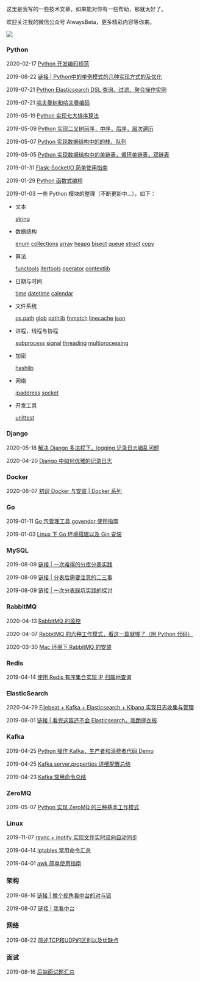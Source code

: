 这里是我写的一些技术文章，如果能对你有一些帮助，那就太好了。

欢迎关注我的微信公众号 AlwaysBeta，更多精彩内容等你来。

![](https://ww1.sinaimg.cn/large/0061a0TTgy1gaqr087j9xj3076076wex.jpg)

### Python

2020-02-17 [Python 开发编码规范](<https://github.com/yongxinz/tech-blog/blob/master/python/Python%20%E5%BC%80%E5%8F%91%E7%BC%96%E7%A0%81%E8%A7%84%E8%8C%83.md>)

2019-08-22 [链接 | Python中的单例模式的几种实现方式的及优化](https://www.cnblogs.com/huchong/p/8244279.html)

2019-07-21 [Python Elasticsearch DSL 查询、过滤、聚合操作实例](<https://github.com/yongxinz/tech-blog/blob/master/Python%20Elasticsearch%20DSL%20%E6%9F%A5%E8%AF%A2%E3%80%81%E8%BF%87%E6%BB%A4%E3%80%81%E8%81%9A%E5%90%88%E6%93%8D%E4%BD%9C%E5%AE%9E%E4%BE%8B.md>)

2019-07-21 [哈夫曼树和哈夫曼编码](<https://github.com/yongxinz/tech-blog/blob/master/%E5%93%88%E5%A4%AB%E6%9B%BC%E6%A0%91%E5%92%8C%E5%93%88%E5%A4%AB%E6%9B%BC%E7%BC%96%E7%A0%81.md>)

2019-05-19 [Python 实现七大排序算法](<https://github.com/yongxinz/tech-blog/blob/master/python/Python%20%E5%AE%9E%E7%8E%B0%E4%B8%83%E5%A4%A7%E6%8E%92%E5%BA%8F%E7%AE%97%E6%B3%95.md>)

2019-05-09 [Python 实现二叉树前序，中序，后序，层次遍历](<https://github.com/yongxinz/tech-blog/blob/master/python/Python%20%E5%AE%9E%E7%8E%B0%E4%BA%8C%E5%8F%89%E6%A0%91%E5%89%8D%E5%BA%8F%EF%BC%8C%E4%B8%AD%E5%BA%8F%EF%BC%8C%E5%90%8E%E5%BA%8F%EF%BC%8C%E5%B1%82%E6%AC%A1%E9%81%8D%E5%8E%86.md>)

2019-05-07 [Python 实现数据结构中的的栈，队列](<https://github.com/yongxinz/tech-blog/blob/master/python/Python%20%E5%AE%9E%E7%8E%B0%E6%95%B0%E6%8D%AE%E7%BB%93%E6%9E%84%E4%B8%AD%E7%9A%84%E7%9A%84%E6%A0%88%EF%BC%8C%E9%98%9F%E5%88%97.md>)

2019-05-05 [Python 实现数据结构中的单链表，循环单链表，双链表](<https://github.com/yongxinz/tech-blog/blob/master/python/Python%20%E5%AE%9E%E7%8E%B0%E6%95%B0%E6%8D%AE%E7%BB%93%E6%9E%84%E4%B8%AD%E7%9A%84%E5%8D%95%E9%93%BE%E8%A1%A8%EF%BC%8C%E5%BE%AA%E7%8E%AF%E5%8D%95%E9%93%BE%E8%A1%A8%EF%BC%8C%E5%8F%8C%E9%93%BE%E8%A1%A8.md>)

2019-01-31 [Flask-SocketIO 简单使用指南](https://github.com/yongxinz/tech-blog/blob/master/Flask-SocketIO%20%E7%AE%80%E5%8D%95%E4%BD%BF%E7%94%A8%E6%8C%87%E5%8D%97.md)

2019-01-29 [Python 函数式编程](https://github.com/yongxinz/tech-blog/blob/master/Python%20%E5%87%BD%E6%95%B0%E5%BC%8F%E7%BC%96%E7%A8%8B.md)

2019-01-03 一些 Python 模块的整理（不断更新中...），如下：

- 文本

  [string](https://github.com/yongxinz/tech-blog/blob/master/python-module/%E6%AF%8F%E5%91%A8%E4%B8%80%E4%B8%AA%20Python%20%E6%A8%A1%E5%9D%97%20string.md)

- 数据结构

  [enum][1]   [collections][2]   [array][3]   [heapq][4]   [bisect][5] [queue][6]   [struct][7] [copy][8]

- 算法

  [functools][9] [itertools][10]       [operator][11] 	[contextlib](https://github.com/yongxinz/tech-blog/blob/master/python-module/%E6%AF%8F%E5%91%A8%E4%B8%80%E4%B8%AA%20Python%20%E6%A8%A1%E5%9D%97%20contextlib.md)

- 日期与时间

  [time][12]   [datetime][13] [calendar][14]

- 文件系统

  [os.path](https://github.com/yongxinz/tech-blog/blob/master/python-module/%E6%AF%8F%E5%91%A8%E4%B8%80%E4%B8%AA%20Python%20%E6%A8%A1%E5%9D%97%20os.path.md)	[glob](https://github.com/yongxinz/tech-blog/blob/master/python-module/%E6%AF%8F%E5%91%A8%E4%B8%80%E4%B8%AA%20Python%20%E6%A8%A1%E5%9D%97%20glob.md)	[pathlib](https://github.com/yongxinz/tech-blog/blob/master/python-module/%E6%AF%8F%E5%91%A8%E4%B8%80%E4%B8%AA%20Python%20%E6%A8%A1%E5%9D%97%20pathlib.md)	[fnmatch](https://github.com/yongxinz/tech-blog/blob/master/python-module/%E6%AF%8F%E5%91%A8%E4%B8%80%E4%B8%AA%20Python%20%E6%A8%A1%E5%9D%97%20fnmatch.md)	[linecache](https://github.com/yongxinz/tech-blog/blob/master/python-module/%E6%AF%8F%E5%91%A8%E4%B8%80%E4%B8%AA%20Python%20%E6%A8%A1%E5%9D%97%20linecache.md)	[json](<https://github.com/yongxinz/tech-blog/blob/master/python-module/%E6%AF%8F%E5%91%A8%E4%B8%80%E4%B8%AA%20Python%20%E6%A8%A1%E5%9D%97%20json.md>)

- 进程，线程与协程

  [subprocess][15]   [signal][16] [threading][17]   [multiprocessing][18]

- 加密

  [hashlib](https://github.com/yongxinz/tech-blog/blob/master/python-module/%E6%AF%8F%E5%91%A8%E4%B8%80%E4%B8%AA%20Python%20%E6%A8%A1%E5%9D%97%20hashlib.md)

- 网络

  [ipaddress][19] [socket][20]

- 开发工具

  [unittest][21]

### Django

2020-05-18 [解决 Django 多进程下，logging 记录日志错乱问题](<https://github.com/yongxinz/tech-blog/blob/master/django/%E8%A7%A3%E5%86%B3%20Django%20%E5%A4%9A%E8%BF%9B%E7%A8%8B%E4%B8%8B%EF%BC%8Clogging%20%E8%AE%B0%E5%BD%95%E6%97%A5%E5%BF%97%E6%B7%B7%E4%B9%B1%E9%97%AE%E9%A2%98.md>)

2020-04-20 [Django 中如何优雅的记录日志](<https://github.com/yongxinz/tech-blog/blob/master/django/Django%20%E4%B8%AD%E5%A6%82%E4%BD%95%E4%BC%98%E9%9B%85%E7%9A%84%E8%AE%B0%E5%BD%95%E6%97%A5%E5%BF%97.md>)

### Docker

2020-06-07 [初识 Docker 与安装 | Docker 系列](<https://github.com/yongxinz/tech-blog/blob/master/docker/初识 Docker 与安装  Docker 系列.md>)

### Go

 2019-01-11 [Go 包管理工具 govendor 使用指南](https://github.com/yongxinz/tech-blog/blob/master/Go%20%E5%8C%85%E7%AE%A1%E7%90%86%E5%B7%A5%E5%85%B7%20govendor%20%E4%BD%BF%E7%94%A8%E6%8C%87%E5%8D%97.md)

 2019-01-03 [Linux 下 Go 环境搭建以及 Gin 安装][23]

### MySQL

2019-08-09 [链接 | 一次难得的分库分表实践](https://crossoverjie.top/2019/07/24/framework-design/sharding-db-03/)

2019-08-09 [链接 | 分表后需要注意的二三事](https://crossoverjie.top/2019/06/13/framework-design/sharding-db-02/)

2019-08-09 [链接 | 一次分表踩坑实践的探讨](https://crossoverjie.top/2019/04/16/framework-design/sharding-db/)

### RabbitMQ

2020-04-13 [RabbitMQ 的监控](<https://github.com/yongxinz/tech-blog/blob/master/rabbitmq/RabbitMQ%20%E7%9A%84%E7%9B%91%E6%8E%A7.md>)

2020-04-07 [RabbitMQ 的六种工作模式，看这一篇就够了（附 Python 代码）](<https://github.com/yongxinz/tech-blog/blob/master/rabbitmq/RabbitMQ%20%E7%9A%84%E5%85%AD%E7%A7%8D%E5%B7%A5%E4%BD%9C%E6%A8%A1%E5%BC%8F%EF%BC%8C%E7%9C%8B%E8%BF%99%E4%B8%80%E7%AF%87%E5%B0%B1%E5%A4%9F%E4%BA%86%EF%BC%88%E9%99%84%20Python%20%E4%BB%A3%E7%A0%81%EF%BC%89.md>)

2020-03-30 [Mac 环境下 RabbitMQ 的安装](<https://github.com/yongxinz/tech-blog/blob/master/rabbitmq/Mac%20%E7%8E%AF%E5%A2%83%E4%B8%8B%20RabbitMQ%20%E7%9A%84%E5%AE%89%E8%A3%85.md>)

### Redis

2019-04-14 [使用 Redis 有序集合实现 IP 归属地查询](<https://github.com/yongxinz/tech-blog/blob/master/%E4%BD%BF%E7%94%A8%20Redis%20%E6%9C%89%E5%BA%8F%E9%9B%86%E5%90%88%E5%AE%9E%E7%8E%B0%20IP%20%E5%BD%92%E5%B1%9E%E5%9C%B0%E6%9F%A5%E8%AF%A2.md>)

### ElasticSearch

2020-04-29 [Filebeat + Kafka + Elasticsearch + Kibana 实现日志收集与管理](<https://github.com/yongxinz/tech-blog/blob/master/Filebeat%20%2B%20Kafka%20%2B%20Elasticsearch%20%2B%20Kibana%20%E5%AE%9E%E7%8E%B0%E6%97%A5%E5%BF%97%E6%94%B6%E9%9B%86%E4%B8%8E%E7%AE%A1%E7%90%86.md>)

2019-08-01 [链接 | 看完这篇还不会 Elasticsearch，我跪搓衣板](https://mp.weixin.qq.com/s?__biz=MzIxMTE0ODU5NQ==&mid=2650238166&idx=1&sn=f93737fbf547b4cbf5249ad6109d3496&chksm=8f5a068ab82d8f9ce9062aa43568c14cf2e167b04827cbfdfe3633862c0fc039a59d78911202&scene=0&xtrack=1#rd)

### Kafka

2019-04-25 [Python 操作 Kafka，生产者和消费者代码 Demo](<https://github.com/yongxinz/tech-blog/blob/master/kafka/Python%20%E6%93%8D%E4%BD%9C%20Kafka%EF%BC%8C%E7%94%9F%E4%BA%A7%E8%80%85%E5%92%8C%E6%B6%88%E8%B4%B9%E8%80%85%E4%BB%A3%E7%A0%81%20Demo.md>)

2019-04-25 [Kafka server.properties 详细配置总结](<https://github.com/yongxinz/tech-blog/blob/master/kafka/Kafka%20server.properties%20%E8%AF%A6%E7%BB%86%E9%85%8D%E7%BD%AE%E6%80%BB%E7%BB%93.md>)

2019-04-23 [Kafka 常用命令总结](<https://github.com/yongxinz/tech-blog/blob/master/kafka/Kafka%20%E5%B8%B8%E7%94%A8%E5%91%BD%E4%BB%A4%E6%80%BB%E7%BB%93.md>)

### ZeroMQ

2019-05-07 [Python 实现 ZeroMQ 的三种基本工作模式](<https://github.com/yongxinz/tech-blog/blob/master/Python%20%E5%AE%9E%E7%8E%B0%20ZeroMQ%20%E7%9A%84%E4%B8%89%E7%A7%8D%E5%9F%BA%E6%9C%AC%E5%B7%A5%E4%BD%9C%E6%A8%A1%E5%BC%8F.md>)

### Linux

2019-11-07 [rsync + inotify 实现文件实时双向自动同步](https://github.com/yongxinz/tech-blog/blob/master/rsync%20%2B%20inotify%20%E5%AE%9E%E7%8E%B0%E6%96%87%E4%BB%B6%E5%AE%9E%E6%97%B6%E5%8F%8C%E5%90%91%E8%87%AA%E5%8A%A8%E5%90%8C%E6%AD%A5.md)

2019-04-14 [Iptables 常用命令汇总](<https://github.com/yongxinz/tech-blog/blob/master/Iptables%20%E5%B8%B8%E7%94%A8%E5%91%BD%E4%BB%A4%E6%B1%87%E6%80%BB.md>)

2019-04-01 [awk 简单使用指南](<https://github.com/yongxinz/tech-blog/blob/master/awk%20%E7%AE%80%E5%8D%95%E4%BD%BF%E7%94%A8%E6%8C%87%E5%8D%97.md>) 

### 架构

2019-08-16 [链接 | 换个视角看中台的对与错](https://mp.weixin.qq.com/s/HSFltXtFbmg1vKANqdaD-A)

2019-08-07 [链接 | 我看中台](https://mp.weixin.qq.com/s/fQ98fe3XH6imxzNhwiNaNA)

### 网络

2019-08-22 [简述TCP和UDP的区别以及优缺点](https://github.com/yongxinz/tech-blog/blob/master/TCP和UDP的一些优缺点和区别.md)

### 面试

2019-08-16 [后端面试题汇总](https://github.com/yongxinz/back-end-interview)

[1]:	https://github.com/yongxinz/tech-blog/blob/master/python-module/%E6%AF%8F%E5%91%A8%E4%B8%80%E4%B8%AA%20Python%20%E6%A8%A1%E5%9D%97%20%20enum.md
[2]:	https://github.com/yongxinz/tech-blog/blob/master/python-module/%E6%AF%8F%E5%91%A8%E4%B8%80%E4%B8%AA%20Python%20%E6%A8%A1%E5%9D%97%20%20collections.md
[3]:	https://github.com/yongxinz/tech-blog/blob/master/python-module/%E6%AF%8F%E5%91%A8%E4%B8%80%E4%B8%AA%20Python%20%E6%A8%A1%E5%9D%97%20%20array.md
[4]:	https://github.com/yongxinz/tech-blog/blob/master/python-module/%E6%AF%8F%E5%91%A8%E4%B8%80%E4%B8%AA%20Python%20%E6%A8%A1%E5%9D%97%20%20heapq.md
[5]:	https://github.com/yongxinz/tech-blog/blob/master/python-module/%E6%AF%8F%E5%91%A8%E4%B8%80%E4%B8%AA%20Python%20%E6%A8%A1%E5%9D%97%20%20bisect.md
[6]:	https://github.com/yongxinz/tech-blog/blob/master/python-module/%E6%AF%8F%E5%91%A8%E4%B8%80%E4%B8%AA%20Python%20%E6%A8%A1%E5%9D%97%20%20Queue.md
[7]:	https://github.com/yongxinz/tech-blog/blob/master/python-module/%E6%AF%8F%E5%91%A8%E4%B8%80%E4%B8%AA%20Python%20%E6%A8%A1%E5%9D%97%20%20struct.md
[8]:	https://github.com/yongxinz/tech-blog/blob/master/python-module/%E6%AF%8F%E5%91%A8%E4%B8%80%E4%B8%AA%20Python%20%E6%A8%A1%E5%9D%97%20%20copy.md
[9]:	https://github.com/yongxinz/tech-blog/blob/master/python-module/%E6%AF%8F%E5%91%A8%E4%B8%80%E4%B8%AA%20Python%20%E6%A8%A1%E5%9D%97%20%20functools.md
[10]:	https://github.com/yongxinz/tech-blog/blob/master/python-module/%E6%AF%8F%E5%91%A8%E4%B8%80%E4%B8%AA%20Python%20%E6%A8%A1%E5%9D%97%20%20itertools.md
[11]:	https://github.com/yongxinz/tech-blog/blob/master/python-module/%E6%AF%8F%E5%91%A8%E4%B8%80%E4%B8%AA%20Python%20%E6%A8%A1%E5%9D%97%20%20operator.md
[12]:	https://github.com/yongxinz/tech-blog/blob/master/python-module/%E6%AF%8F%E5%91%A8%E4%B8%80%E4%B8%AA%20Python%20%E6%A8%A1%E5%9D%97%20%20time.md
[13]:	https://github.com/yongxinz/tech-blog/blob/master/python-module/%E6%AF%8F%E5%91%A8%E4%B8%80%E4%B8%AA%20Python%20%E6%A8%A1%E5%9D%97%20%20datetime.md
[14]:	https://github.com/yongxinz/tech-blog/blob/master/python-module/%E6%AF%8F%E5%91%A8%E4%B8%80%E4%B8%AA%20Python%20%E6%A8%A1%E5%9D%97%20%20calendar.md
[15]:	https://github.com/yongxinz/tech-blog/blob/master/python-module/%E6%AF%8F%E5%91%A8%E4%B8%80%E4%B8%AA%20Python%20%E6%A8%A1%E5%9D%97%20%20subprocess.md
[16]:	https://github.com/yongxinz/tech-blog/blob/master/python-module/%E6%AF%8F%E5%91%A8%E4%B8%80%E4%B8%AA%20Python%20%E6%A8%A1%E5%9D%97%20%20signal.md
[17]:	https://github.com/yongxinz/tech-blog/blob/master/python-module/%E6%AF%8F%E5%91%A8%E4%B8%80%E4%B8%AA%20Python%20%E6%A8%A1%E5%9D%97%20%20threading.md
[18]:	https://github.com/yongxinz/tech-blog/blob/master/python-module/%E6%AF%8F%E5%91%A8%E4%B8%80%E4%B8%AA%20Python%20%E6%A8%A1%E5%9D%97%20%20multiprocessing.md
[19]:	https://github.com/yongxinz/tech-blog/blob/master/python-module/%E6%AF%8F%E5%91%A8%E4%B8%80%E4%B8%AA%20Python%20%E6%A8%A1%E5%9D%97%20%20ipaddress.md
[20]:	https://github.com/yongxinz/tech-blog/blob/master/python-module/%E6%AF%8F%E5%91%A8%E4%B8%80%E4%B8%AA%20Python%20%E6%A8%A1%E5%9D%97%20%20socket.md
[21]:	https://github.com/yongxinz/tech-blog/blob/master/python-module/%E6%AF%8F%E5%91%A8%E4%B8%80%E4%B8%AA%20Python%20%E6%A8%A1%E5%9D%97%20%20unittest.md
[23]:	https://github.com/yongxinz/tech-blog/blob/master/Linux%20%E4%B8%8B%20Go%20%E7%8E%AF%E5%A2%83%E6%90%AD%E5%BB%BA%E4%BB%A5%E5%8F%8A%20Gin%20%E5%AE%89%E8%A3%85.md